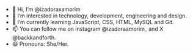 - 👋 Hi, I’m @izadoraxamorim
- 👀 I’m interested in technology, development, engineering and design. 
- 🌱 I’m currently learning JavaScript, CSS, HTML, MySQL and Git. 
- 📫 You can follow me on instagram @izadoraamorim_ and X @backkandforth. 
- 😄 Pronouns: She/Her. 

<!---
izadoraxamorim/izadoraxamorim is a ✨ special ✨ repository because its `README.md` (this file) appears on your GitHub profile.
You can click the Preview link to take a look at your changes.
--->

